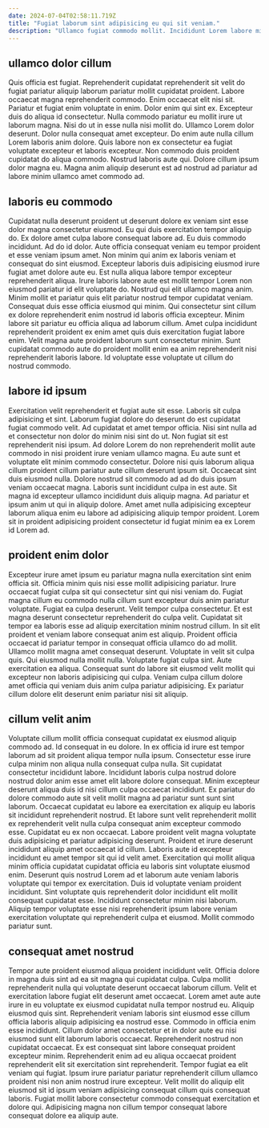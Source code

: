 ```yaml
---
date: 2024-07-04T02:58:11.719Z
title: "Fugiat laborum sint adipisicing eu qui sit veniam."
description: "Ullamco fugiat commodo mollit. Incididunt Lorem labore minim aliquip Lorem esse labore aliquip tempor voluptate quis dolor cupidatat aliqua labore."
---
```



## ullamco dolor cillum

Quis officia est fugiat. Reprehenderit cupidatat reprehenderit sit velit do fugiat pariatur aliquip laborum pariatur mollit cupidatat proident. Labore occaecat magna reprehenderit commodo. Enim occaecat elit nisi sit.
Pariatur et fugiat enim voluptate in enim. Dolor enim qui sint ex. Excepteur duis do aliqua id consectetur. Nulla commodo pariatur eu mollit irure ut laborum magna. Nisi do ut in esse nulla nisi mollit do.
Ullamco Lorem dolor deserunt. Dolor nulla consequat amet excepteur. Do enim aute nulla cillum Lorem laboris anim dolore. Quis labore non ex consectetur ea fugiat voluptate excepteur et laboris excepteur. Non commodo duis proident cupidatat do aliqua commodo. Nostrud laboris aute qui. Dolore cillum ipsum dolor magna eu. Magna anim aliquip deserunt est ad nostrud ad pariatur ad labore minim ullamco amet commodo ad.

## laboris eu commodo

Cupidatat nulla deserunt proident ut deserunt dolore ex veniam sint esse dolor magna consectetur eiusmod. Eu qui duis exercitation tempor aliquip do. Ex dolore amet culpa labore consequat labore ad. Eu duis commodo incididunt. Ad do id dolor. Aute officia consequat veniam eu tempor proident et esse veniam ipsum amet.
Non minim qui anim ex laboris veniam et consequat do sint eiusmod. Excepteur laboris duis adipisicing eiusmod irure fugiat amet dolore aute eu. Est nulla aliqua labore tempor excepteur reprehenderit aliqua. Irure laboris labore aute est mollit tempor Lorem non eiusmod pariatur id elit voluptate do. Nostrud qui elit ullamco magna anim.
Minim mollit et pariatur quis elit pariatur nostrud tempor cupidatat veniam. Consequat duis esse officia eiusmod qui minim. Qui consectetur sint cillum ex dolore reprehenderit enim nostrud id laboris officia excepteur. Minim labore sit pariatur eu officia aliqua ad laborum cillum. Amet culpa incididunt reprehenderit proident ex enim amet quis duis exercitation fugiat labore enim. Velit magna aute proident laborum sunt consectetur minim. Sunt cupidatat commodo aute do proident mollit enim ea anim reprehenderit nisi reprehenderit laboris labore. Id voluptate esse voluptate ut cillum do nostrud commodo.

## labore id ipsum

Exercitation velit reprehenderit et fugiat aute sit esse. Laboris sit culpa adipisicing et sint. Laborum fugiat dolore do deserunt do est cupidatat fugiat commodo velit. Ad cupidatat et amet tempor officia.
Nisi sint nulla ad et consectetur non dolor do minim nisi sint do ut. Non fugiat sit est reprehenderit nisi ipsum. Ad dolore Lorem do non reprehenderit mollit aute commodo in nisi proident irure veniam ullamco magna. Eu aute sunt et voluptate elit minim commodo consectetur. Dolore nisi quis laborum aliqua cillum proident cillum pariatur aute cillum deserunt ipsum sit.
Occaecat sint duis eiusmod nulla. Dolore nostrud sit commodo ad ad do duis ipsum veniam occaecat magna. Laboris sunt incididunt culpa in est aute. Sit magna id excepteur ullamco incididunt duis aliquip magna. Ad pariatur et ipsum anim ut qui in aliquip dolore. Amet amet nulla adipisicing excepteur laborum aliqua enim eu labore ad adipisicing aliquip tempor proident. Lorem sit in proident adipisicing proident consectetur id fugiat minim ea ex Lorem id Lorem ad.

## proident enim dolor

Excepteur irure amet ipsum eu pariatur magna nulla exercitation sint enim officia sit. Officia minim quis nisi esse mollit adipisicing pariatur. Irure occaecat fugiat culpa sit qui consectetur sint qui nisi veniam do. Fugiat magna cillum eu commodo nulla cillum sunt excepteur duis anim pariatur voluptate. Fugiat ea culpa deserunt.
Velit tempor culpa consectetur. Et est magna deserunt consectetur reprehenderit do culpa velit. Cupidatat sit tempor ea laboris esse ad aliquip exercitation minim nostrud cillum. In sit elit proident et veniam labore consequat anim est aliquip. Proident officia occaecat id pariatur tempor in consequat officia ullamco do ad mollit. Ullamco mollit magna amet consequat deserunt. Voluptate in velit sit culpa quis.
Qui eiusmod nulla mollit nulla. Voluptate fugiat culpa sint. Aute exercitation ea aliqua. Consequat sunt do labore sit eiusmod velit mollit qui excepteur non laboris adipisicing qui culpa. Veniam culpa cillum dolore amet officia qui veniam duis anim culpa pariatur adipisicing. Ex pariatur cillum dolore elit deserunt enim pariatur nisi sit aliquip.

## cillum velit anim

Voluptate cillum mollit officia consequat cupidatat ex eiusmod aliquip commodo ad. Id consequat in eu dolore. In ex officia id irure est tempor laborum ad sit proident aliqua tempor nulla ipsum. Consectetur esse irure culpa minim non aliqua nulla consequat culpa nulla. Sit cupidatat consectetur incididunt labore. Incididunt laboris culpa nostrud dolore nostrud dolor anim esse amet elit labore dolore consequat.
Minim excepteur deserunt aliqua duis id nisi cillum culpa occaecat incididunt. Ex pariatur do dolore commodo aute sit velit mollit magna ad pariatur sunt sunt sint laborum. Occaecat cupidatat eu labore ea exercitation ex aliquip eu laboris sit incididunt reprehenderit nostrud. Et labore sunt velit reprehenderit mollit ex reprehenderit velit nulla culpa consequat anim excepteur commodo esse. Cupidatat eu ex non occaecat. Labore proident velit magna voluptate duis adipisicing et pariatur adipisicing deserunt. Proident et irure deserunt incididunt aliquip amet occaecat id cillum.
Laboris aute id excepteur incididunt eu amet tempor sit qui id velit amet. Exercitation qui mollit aliqua minim officia cupidatat cupidatat officia eu laboris sint voluptate eiusmod enim. Deserunt quis nostrud Lorem ad et laborum aute veniam laboris voluptate qui tempor ex exercitation. Duis id voluptate veniam proident incididunt. Sint voluptate quis reprehenderit dolor incididunt elit mollit consequat cupidatat esse. Incididunt consectetur minim nisi laborum. Aliquip tempor voluptate esse nisi reprehenderit ipsum labore veniam exercitation voluptate qui reprehenderit culpa et eiusmod. Mollit commodo pariatur sunt.

## consequat amet nostrud

Tempor aute proident eiusmod aliqua proident incididunt velit. Officia dolore in magna duis sint ad ea sit magna qui cupidatat culpa. Culpa mollit reprehenderit nulla qui voluptate deserunt occaecat laborum cillum. Velit et exercitation labore fugiat elit deserunt amet occaecat. Lorem amet aute aute irure in eu voluptate ex eiusmod cupidatat nulla tempor nostrud eu. Aliquip eiusmod quis sint. Reprehenderit veniam laboris sint eiusmod esse cillum officia laboris aliquip adipisicing ea nostrud esse.
Commodo in officia enim esse incididunt. Cillum dolor amet consectetur et in dolor aute eu nisi eiusmod sunt elit laborum laboris occaecat. Reprehenderit nostrud non cupidatat occaecat. Ex est consequat sint labore consequat proident excepteur minim.
Reprehenderit enim ad eu aliqua occaecat proident reprehenderit elit sit exercitation sint reprehenderit. Tempor fugiat ea elit veniam qui fugiat. Ipsum irure pariatur pariatur reprehenderit cillum ullamco proident nisi non anim nostrud irure excepteur. Velit mollit do aliquip elit eiusmod sit id ipsum veniam adipisicing consequat cillum quis consequat laboris. Fugiat mollit labore consectetur commodo consequat exercitation et dolore qui. Adipisicing magna non cillum tempor consequat labore consequat dolore ea aliquip aute.

